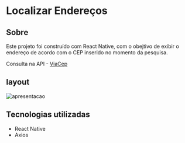 # Localizar Endereços

## Sobre
Este projeto foi construído com React Native, com o obejtivo de exibir o endereço de acordo com o CEP inserido no momento da pesquisa.

Consulta na API - [ViaCep]('https://viacep.com.br/')

## layout 

![apresentacao](https://github.com/wagnerSfarias/buscarCEP/blob/main/src/assets/ezgif.com-gif-maker.gif?raw=true) 


## Tecnologias utilizadas
- React Native
- Axios
